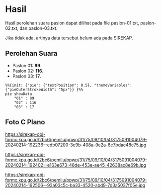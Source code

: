 # Hasil

Hasil perolehan suara paslon dapat dilihat pada file paslon-01.txt, paslon-02.txt, dan paslon-03.txt.

Jika tidak ada, artinya data tersebut belum ada pada SIREKAP.

## Perolehan Suara

 * Paslon 01: **89**.
 * Paslon 02: **116**.
 * Paslon 03: **17**.

```mermaid
%%{init: {"pie": {"textPosition": 0.5}, "themeVariables": {"pieOuterStrokeWidth": "5px"}} }%%
pie showData
    "01" : 89
    "02" : 116
    "03" : 17
```
## Foto C Plano

https://sirekap-obj-formc.kpu.go.id/2bc6/pemilu/ppwp/31/75/09/10/04/3175091004079-20240214-192236--edb07200-3e9b-408a-9e2a-6c7bdac48c75.jpg

https://sirekap-obj-formc.kpu.go.id/2bc6/pemilu/ppwp/31/75/09/10/04/3175091004079-20240214-192402--e163e673-48de-453e-ae45-42638ac8e69b.jpg

https://sirekap-obj-formc.kpu.go.id/2bc6/pemilu/ppwp/31/75/09/10/04/3175091004079-20240214-192506--93a03c5c-ba33-4520-abd9-7d3a5037f05e.jpg
